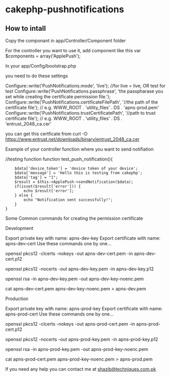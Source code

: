 # cakephp-pushnotifications

How to intall
--------------

Copy the componant in app/Controller/Component folder

For the controller you want to use it, add component like this
var $components = array('ApplePush');

In your app/Config/bootstrap.php

you need to do these settings

Configure::write('PushNotifications.mode', 'live'); //for live = live, OR test for test
Configure::write('PushNotifications.passphrase', 'the passpharase you set while creating the certificate permission file.'); 
Configure::write('PushNotifications.certificateFilePath', '//the path of the certificate file'); // e.g. WWW_ROOT . 'utility_files' . DS . 'apns-prod.pem' 
Configure::write('PushNotifications.trustCertificatePath', '//path to trust certificate file'); // e.g. WWW_ROOT . 'utility_files' . DS . 'entrust_2048_ca.cer' 

you can get this certficate from curl -O https://www.entrust.net/downloads/binary/entrust_2048_ca.cer

Example of your controller function where you want to send notifiation

//testing function
    function test_push_notification(){
        
        $data['device_token'] = 'device token of your device';
        $data['message'] = 'Hello this is testing from cakephp';
        $data['tag'] = "1";
        $result = $this->ApplePush->sendNotification($data);
        if(isset($result['error'])) {
            echo $result['error'];
        } else {
        	echo "Notification sent successfully!";
        }
    } 

Some Common commands for creating the permission certificate

Development

Export private key with name: apns-dev-key
Export certificate with name: apns-dev-cert
Use these commands one by one...

openssl pkcs12 -clcerts -nokeys -out apns-dev-cert.pem -in apns-dev-cert.p12

openssl pkcs12 -nocerts -out apns-dev-key.pem -in apns-dev-key.p12

openssl rsa -in apns-dev-key.pem -out apns-dev-key-noenc.pem

cat apns-dev-cert.pem apns-dev-key-noenc.pem > apns-dev.pem


Production

Export private key with name: apns-prod-key
Export certificate with name: apns-prod-cert
Use these commands one by one...

openssl pkcs12 -clcerts -nokeys -out apns-prod-cert.pem -in apns-prod-cert.p12

openssl pkcs12 -nocerts -out apns-prod-key.pem -in apns-prod-key.p12

openssl rsa -in apns-prod-key.pem -out apns-prod-key-noenc.pem

cat apns-prod-cert.pem apns-prod-key-noenc.pem > apns-prod.pem



If you need any help you can contact me at shazib@techniques.com.pk



